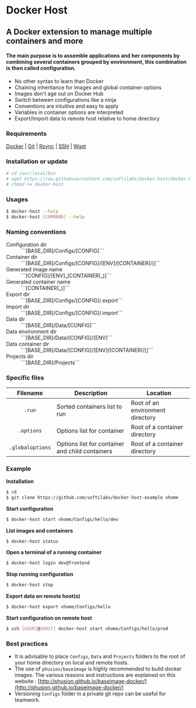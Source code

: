 # Docker Host
## A Docker extension to manage multiple containers and more

#### The main purpose is to assemble applications and her components by combining several containers grouped by environment, this combination is then called configuration.

* No other syntax to learn than Docker
* Chaining inheritance for images and global container options
* Images don't age out on Docker Hub
* Switch between configurations like a ninja
* Conventions are intuitive and easy to apply
* Variables in container options are interpreted
* Export/Import data to remote host relative to home directory

### Requirements

[Docker](https://docker.com/) | [Git](http://git-scm.com/) | [Rsync](https://rsync.samba.org/) | [SSH](http://www.openssh.com/) | [Wget](https://www.gnu.org/software/wget/)

### Installation or update

```bash
# cd /usr/local/bin
# wget https://raw.githubusercontent.com/softilabs/docker-host/docker-host
# chmod +x docker-host
```

### Usages

```bash
$ docker-host --help
$ docker-host [COMMAND] --help
```

### Naming conventions

<dl>
  <dt>Configuration dir</dt>
  <dd>```[BASE_DIR]/Configs/[CONFIG]```</dd>
  <dt>Container dir</dt>
  <dd>```[BASE_DIR]/Configs/[CONFIG]/[ENV]/[CONTAINER(/)]```</dd>
  <dt>Generated image name</dt>
  <dd>```[CONFIG]/[ENV]_[CONTAINER(_)]```</dd>
  <dt>Generated container name</dt>
  <dd>```[CONTAINER(_)]```</dd>
  <dt>Export dir</dt>
  <dd>```[BASE_DIR]/Configs/[CONFIG]/.export```</dd>
  <dt>Import dir</dt>
  <dd>```[BASE_DIR]/Configs/[CONFIG]/.import```</dd>
  <dt>Data dir</dt>
  <dd>```[BASE_DIR]/Data/[CONFIG]```</dd>
  <dt>Data environment dir</dt>
  <dd>```[BASE_DIR]/Data/[CONFIG]/[ENV]```</dd>
  <dt>Data container dir</dt>
  <dd>```[BASE_DIR]/Data/[CONFIG]/[ENV]/[CONTAINER(/)]```</dd>
  <dt>Projects dir</dt>
  <dd>```[BASE_DIR]/Projects```</dd>
</dl>

### Specific files

| Filename | Description | Location |
|:---:| --- | --- |
| ```.run``` | Sorted containers list to run | Root of an environment directory |
| ```.options``` | Options list for container | Root of a container directory |
| ```.globaloptions``` | Options list for container and child containers | Root of a container directory |

### Example

**Installation**
```bash
$ cd
$ git clone https://github.com/softilabs/docker-host-example vhome
```

**Start configuration**
```bash
$ docker-host start vhome/Configs/hello/dev
```

**List images and containers**
```bash
$ docker-host status
```

**Open a terminal of a running container**
```bash
$ docker-host login dev@frontend
```

**Stop running configuration**
```bash
$ docker-host stop
```

**Export data on remote host(s)**
```bash
$ docker-host export vhome/Configs/hello
```

**Start configuration on remote host**
```bash
$ ssh [USER]@[HOST] docker-host start vhome/Configs/hello/prod
```

### Best practices

* It is advisable to place ```Configs```, ```Data``` and ```Projects``` folders to the root of your home directory on local and remote hosts.
* The use of ```phusion/baseimage``` is highly recommended to build docker images. The various reasons and instructions are explained on this website : [http://phusion.github.io/baseimage-docker/](http://phusion.github.io/baseimage-docker/)
* Versioning ```Configs``` folder in a private git repo can be useful for teamwork.
